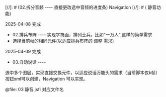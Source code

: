 [//]: # (02.拆分音频 ---- 直接更改选中音频的进度条) Navigation
[//]: # ( 静音功能)

2025-04-08 完成
* 02.排兵布阵 ---- 实现字符画，排列士兵，比如"一万人",这样的简单需求 
* 选择当前帧的相同元件(以适应排兵布阵的 调整 需求) 

2025-04-09 完成
* 03.自动说话 ---- 

选中多个图层，实现直接交换元件，以适应说话万能头的需求（当前脚本仅k帧）
按钮xml可以创建，Navigation 可以实现。


@file: 03.静音.jsfl  对应文件名


